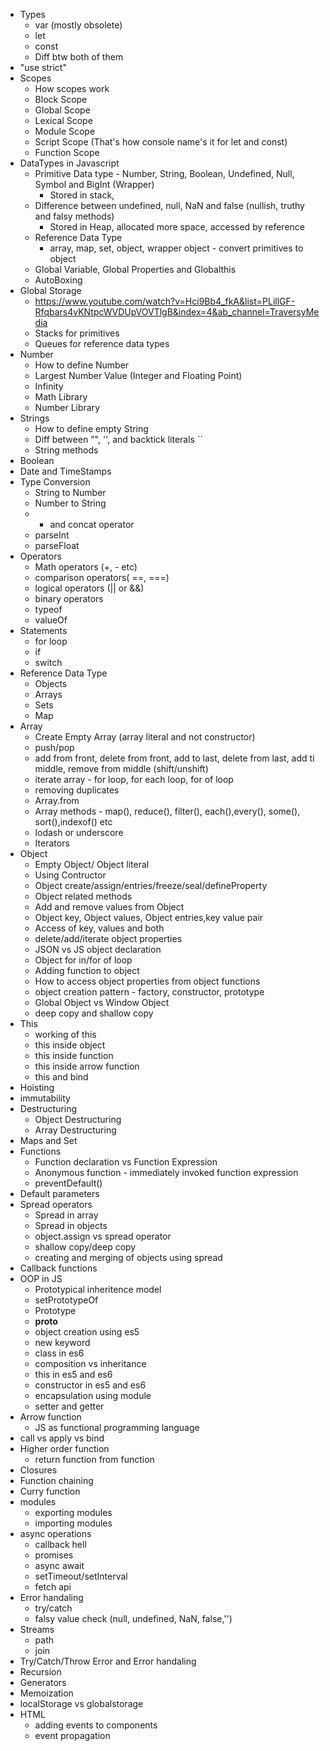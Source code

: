 - Types
    - var (mostly obsolete)
	- let
	- const
	- Diff btw both of them
- "use strict"
- Scopes
	- How scopes work
	- Block Scope
	- Global Scope
	- Lexical Scope
    - Module Scope
    - Script Scope (That's how console name's it for let and const)
    - Function Scope
- DataTypes in Javascript
	- Primitive Data type - Number, String, Boolean, Undefined, Null, Symbol and BigInt (Wrapper)
        - Stored in stack, 
	- Difference between undefined, null, NaN and false (nullish, truthy and falsy methods)
        - Stored in Heap, allocated more space, accessed by reference
	- Reference Data Type
		-	array, map, set, object, wrapper object - convert primitives to object
	- Global Variable, Global Properties and Globalthis
	-	AutoBoxing 
- Global Storage
    -   https://www.youtube.com/watch?v=Hci9Bb4_fkA&list=PLillGF-Rfqbars4vKNtpcWVDUpVOVTlgB&index=4&ab_channel=TraversyMedia
    -   Stacks for primitives
    -   Queues for reference data types
- Number
	- How to define Number
	- Largest Number Value (Integer and Floating Point)
	- Infinity
	- Math Library
	- Number Library
- Strings
	- How to define empty String
	- Diff between "", '', and backtick literals ``
	- String methods
- Boolean
- Date and TimeStamps
- Type Conversion
	- String to Number
	- Number to String
	- + and concat operator
	- parseInt
	- parseFloat
- Operators
	- Math operators (+, - etc)
	- comparison operators( ==, ===)
	- logical operators (|| or &&)
	- binary operators
	- typeof
	- valueOf
- Statements
	- for loop
	- if
	- switch
- Reference Data Type
	- Objects
	- Arrays
	- Sets
	- Map
- Array
	- Create Empty Array (array literal and not constructor)
	- push/pop
	- add from front, delete from front, add to last, delete from last, add ti middle, remove from middle (shift/unshift)
	- iterate array - for loop, for each loop, for of loop
	- removing duplicates
	- Array.from
	- Array methods - map(), reduce(), filter(), each(),every(), some(), sort(),indexof() etc
	- lodash or underscore
	- Iterators
- Object
	- Empty Object/ Object literal
	- Using Contructor
	- Object create/assign/entries/freeze/seal/defineProperty
	- Object related methods
	- Add and remove values from Object
	- Object key, Object values, Object entries,key value pair
	- Access of key, values and both
	- delete/add/iterate object properties
	- JSON vs JS object declaration
	- Object for in/for of  loop
	- Adding function to object
	- How to access object properties from object functions
	- object creation pattern - factory, constructor, prototype
	- Global Object vs Window Object
	- deep copy and shallow copy
- This
	- working of this
	- this inside object
	- this inside function
	- this inside arrow function
	- this and bind
- Hoisting
- immutability
- Destructuring
	- Object Destructuring
	- Array Destructuring
- Maps and Set
- Functions
	- Function declaration vs Function Expression
	- Anonymous function - immediately invoked function expression
	- preventDefault()
- Default parameters
- Spread operators
	- Spread in array
	- Spread in objects
	- object.assign vs spread operator
	- shallow copy/deep copy
	- creating and merging of objects using spread
- Callback functions
- OOP in JS
	- Prototypical inheritence model
	- setPrototypeOf
	- Prototype
	- __proto__
	- object creation using es5
	- new keyword
	- class in es6
	- composition vs inheritance
	- this in es5 and es6
	- constructor in es5 and es6
	- encapsulation using module
	- setter and getter
- Arrow function
	- JS as functional programming language
- call vs apply vs bind
- Higher order function
	- return function from function
- Closures
- Function chaining
- Curry function
- modules
	- exporting modules
	- importing modules
- async operations
	- callback hell
	- promises
	- async await
	- setTimeout/setInterval
	- fetch api
- Error handaling
	- try/catch
	- falsy value check (null, undefined, NaN, false,'')
- Streams
	- path
	- join
- Try/Catch/Throw Error and Error handaling
- Recursion
- Generators
- Memoization
- localStorage vs globalstorage
- HTML
	- adding events to components
	- event propagation